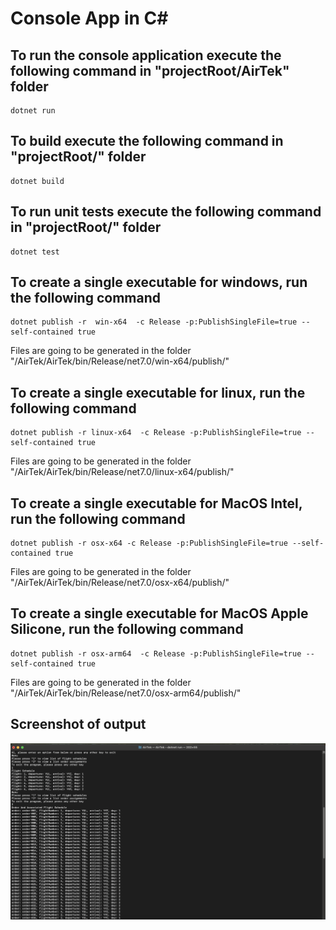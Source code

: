 # Console App in C#

## To run the console application execute the following command in "projectRoot/AirTek" folder

```
dotnet run
```

## To build execute the following command in "projectRoot/" folder

```
dotnet build
```

## To run unit tests execute the following command in "projectRoot/" folder

```
dotnet test
```

## To create a single executable for windows, run the following command

```
dotnet publish -r  win-x64  -c Release -p:PublishSingleFile=true --self-contained true
```

Files are going to be generated in the folder "/AirTek/AirTek/bin/Release/net7.0/win-x64/publish/"

## To create a single executable for linux, run the following command

```
dotnet publish -r linux-x64  -c Release -p:PublishSingleFile=true --self-contained true
```

Files are going to be generated in the folder "/AirTek/AirTek/bin/Release/net7.0/linux-x64/publish/"

## To create a single executable for MacOS Intel, run the following command

```
dotnet publish -r osx-x64 -c Release -p:PublishSingleFile=true --self-contained true
```

Files are going to be generated in the folder "/AirTek/AirTek/bin/Release/net7.0/osx-x64/publish/"

## To create a single executable for MacOS Apple Silicone, run the following command

```
dotnet publish -r osx-arm64  -c Release -p:PublishSingleFile=true --self-contained true
```

Files are going to be generated in the folder "/AirTek/AirTek/bin/Release/net7.0/osx-arm64/publish/"

## Screenshot of output

![Alt text](/ScreenshotOfOutput.png?raw=true "Screenshot of output")

